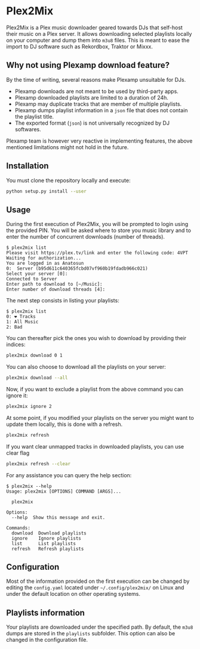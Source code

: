 # Plex2Mix

Plex2Mix is a Plex music downloader geared towards DJs that self-host their music on a Plex server. It allows downloading selected playlists locally on your computer and dump them into `m3u8` files. This is meant to ease the import to DJ software such as Rekordbox, Traktor or Mixxx.

## Why not using Plexamp download feature?

By the time of writing, several reasons make Plexamp unsuitable for DJs.

- Plexamp downloads are not meant to be used by third-party apps.
- Plexamp downloaded playlists are limited to a duration of 24h.
- Plexamp may duplicate tracks that are member of multiple playlists.
- Plexamp dumps playlist information in a `json` file that does not contain the playlist title.
- The exported format (`json`) is not universally recognized by DJ softwares.

Plexamp team is however very reactive in implementing features, the above mentioned limitations might not hold in the future.

## Installation

You must clone the repository locally and execute:

```bash
python setup.py install --user
```

## Usage

During the first execution of Plex2Mix, you will be prompted to login using the provided PIN. You will be asked where to store you music library and to enter the number of concurrent downloads (number of threads).

```console
$ plex2mix list
Please visit https://plex.tv/link and enter the following code: 4VPT
Waiting for authorization...
You are logged in as Anatosun
0:  Server (b95d611c640365fcbd07vf960b19fdadb966c021)
Select your server [0]:
Connected to Server
Enter path to download to [~/Music]:
Enter number of download threads [4]:
```

The next step consists in listing your playlists:

```console
$ plex2mix list
0: ❤️ Tracks
1: All Music
2: Bad
```

You can thereafter pick the ones you wish to download by providing their indices:

```bash
plex2mix download 0 1
```

You can also choose to download all the playlists on your server:

```bash
plex2mix download --all
```

Now, if you want to exclude a playlist from the above command you can ignore it:

```bash
plex2mix ignore 2
```

At some point, if you modified your playlists on the server you might want to update them locally, this is done with a refresh.

```bash
plex2mix refresh
```

If you want clear unmapped tracks in downloaded playlists, you can use clear flag

```bash
plex2mix refresh --clear
```

For any assistance you can query the help section:

```console
$ plex2mix --help
Usage: plex2mix [OPTIONS] COMMAND [ARGS]...

  plex2mix

Options:
  --help  Show this message and exit.

Commands:
  download  Download playlists
  ignore    Ignore playlists
  list      List playlists
  refresh   Refresh playlists
```

## Configuration

Most of the information provided on the first execution can be changed by editing the `config.yaml` located under `~/.config/plex2mix/` on Linux and under the default location on other operating systems.

## Playlists information

Your playlists are downloaded under the specified path. By default, the `m3u8` dumps are stored in the `playlists` subfolder. This option can also be changed in the configuration file.
